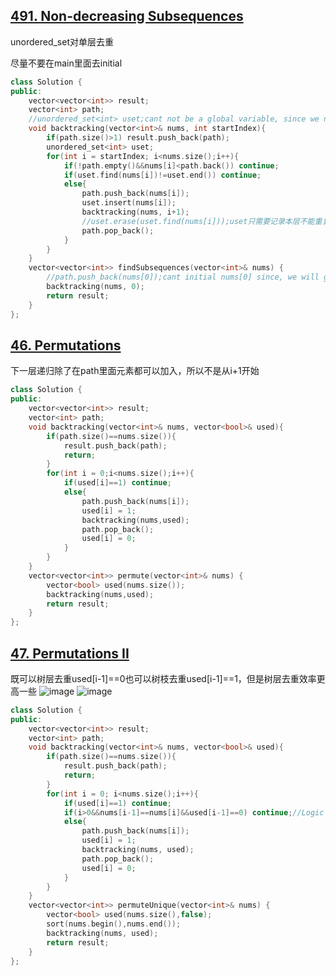 ## [491. Non-decreasing Subsequences](https://leetcode.cn/problems/non-decreasing-subsequences/)
unordered_set对单层去重

尽量不要在main里面去initial

```CPP
class Solution {
public:
    vector<vector<int>> result;
    vector<int> path;
    //unordered_set<int> uset;cant not be a global variable, since we need to remove duplicate in every level,i need a new set as the variable in each level
    void backtracking(vector<int>& nums, int startIndex){
        if(path.size()>1) result.push_back(path);
        unordered_set<int> uset;
        for(int i = startIndex; i<nums.size();i++){
            if(!path.empty()&&nums[i]<path.back()) continue;
            if(uset.find(nums[i])!=uset.end()) continue;
            else{
                path.push_back(nums[i]);
                uset.insert(nums[i]);
                backtracking(nums, i+1);
                //uset.erase(uset.find(nums[i]));uset只需要记录本层不能重复取元素不需要去回溯，与used数组不同
                path.pop_back();
            }
        }
    }
    vector<vector<int>> findSubsequences(vector<int>& nums) {
        //path.push_back(nums[0]);cant initial nums[0] since, we will get 4 in each result
        backtracking(nums, 0);
        return result;
    }
};
```

## [46. Permutations](https://leetcode.cn/problems/permutations/)
下一层递归除了在path里面元素都可以加入，所以不是从i+1开始

```CPP
class Solution {
public:
    vector<vector<int>> result;
    vector<int> path;
    void backtracking(vector<int>& nums, vector<bool>& used){
        if(path.size()==nums.size()){
            result.push_back(path);
            return;
        }
        for(int i = 0;i<nums.size();i++){
            if(used[i]==1) continue;
            else{
                path.push_back(nums[i]);
                used[i] = 1;
                backtracking(nums,used);
                path.pop_back();
                used[i] = 0;
            } 
        }
    }
    vector<vector<int>> permute(vector<int>& nums) {
        vector<bool> used(nums.size());
        backtracking(nums,used);
        return result;
    }
};
```

## [47. Permutations II](https://leetcode.cn/problems/permutations-ii/)
既可以树层去重used[i-1]==0也可以树枝去重used[i-1]==1，但是树层去重效率更高一些
![image](https://github.com/YunfanLing/YunfanLing.github.io/assets/102476857/9fc49b57-1677-4831-a37d-90d2ddf0788d)
![image](https://github.com/YunfanLing/YunfanLing.github.io/assets/102476857/9de7ef11-bb07-436e-b33f-0b4beca9ca68)

```CPP
class Solution {
public:
    vector<vector<int>> result;
    vector<int> path;
    void backtracking(vector<int>& nums, vector<bool>& used){
        if(path.size()==nums.size()){
            result.push_back(path);
            return;
        }
        for(int i = 0; i<nums.size();i++){
            if(used[i]==1) continue;
            if(i>0&&nums[i-1]==nums[i]&&used[i-1]==0) continue;//Logic of remove duplicate,in the sorting array, equal to the previous element but the previous element not in used(which means not in the previous recursive level) what we want is to remove duplicate in the same level
            else{
                path.push_back(nums[i]);
                used[i] = 1;
                backtracking(nums, used);
                path.pop_back();
                used[i] = 0;
            }
        }
    }
    vector<vector<int>> permuteUnique(vector<int>& nums) {
        vector<bool> used(nums.size(),false);
        sort(nums.begin(),nums.end());
        backtracking(nums, used);
        return result;
    }
};
```

